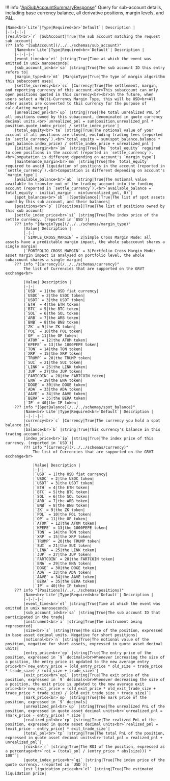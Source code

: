 !!! info "[ApiSubAccountSummaryResponse](/../../schemas/api_sub_account_summary_response)"
    Query for sub-account details, including base currency balance, all derivative positions, margin levels, and P&L.<br>

    |Name<br>`Lite`|Type|Required<br>`Default`| Description |
    |-|-|-|-|
    |result<br>`r` |SubAccount|True|The sub account matching the request sub account|
    ??? info "[SubAccount](/../../schemas/sub_account)"
        |Name<br>`Lite`|Type|Required<br>`Default`| Description |
        |-|-|-|-|
        |event_time<br>`et` |string|True|Time at which the event was emitted in unix nanoseconds|
        |sub_account_id<br>`sa` |string|True|The sub account ID this entry refers to|
        |margin_type<br>`mt` |MarginType|True|The type of margin algorithm this subaccount uses|
        |settle_currency<br>`sc` |Currency|True|The settlement, margin, and reporting currency of this account.<br>This subaccount can only open positions quoted in this currency<br><br>In the future, when users select a Multi-Currency Margin Type, this will be USD<br>All other assets are converted to this currency for the purpose of calculating margin|
        |unrealized_pnl<br>`up` |string|True|The total unrealized PnL of all positions owned by this subaccount, denominated in quote currency decimal units.<br>`unrealized_pnl = sum(position.unrealized_pnl * position.quote_index_price) / settle_index_price`|
        |total_equity<br>`te` |string|True|The notional value of your account if all positions are closed, excluding trading fees (reported in `settle_currency`).<br>`total_equity = sum(spot_balance.balance * spot_balance.index_price) / settle_index_price + unrealized_pnl`|
        |initial_margin<br>`im` |string|True|The `total_equity` required to open positions in the account (reported in `settle_currency`).<br>Computation is different depending on account's `margin_type`|
        |maintenance_margin<br>`mm` |string|True|The `total_equity` required to avoid liquidation of positions in the account (reported in `settle_currency`).<br>Computation is different depending on account's `margin_type`|
        |available_balance<br>`ab` |string|True|The notional value available to transfer out of the trading account into the funding account (reported in `settle_currency`).<br>`available_balance = total_equity - initial_margin - min(unrealized_pnl, 0)`|
        |spot_balances<br>`sb` |[SpotBalance]|True|The list of spot assets owned by this sub account, and their balances|
        |positions<br>`p` |[Positions]|True|The list of positions owned by this sub account|
        |settle_index_price<br>`si` |string|True|The index price of the settle currency. (reported in `USD`)|
        ??? info "[MarginType](/../../schemas/margin_type)"
            |Value| Description |
            |-|-|
            |`SIMPLE_CROSS_MARGIN` = 2|Simple Cross Margin Mode: all assets have a predictable margin impact, the whole subaccount shares a single margin|
            |`PORTFOLIO_CROSS_MARGIN` = 3|Portfolio Cross Margin Mode: asset margin impact is analysed on portfolio level, the whole subaccount shares a single margin|
        ??? info "[Currency](/../../schemas/currency)"
            The list of Currencies that are supported on the GRVT exchange<br>

            |Value| Description |
            |-|-|
            |`USD` = 1|the USD fiat currency|
            |`USDC` = 2|the USDC token|
            |`USDT` = 3|the USDT token|
            |`ETH` = 4|the ETH token|
            |`BTC` = 5|the BTC token|
            |`SOL` = 6|the SOL token|
            |`ARB` = 7|the ARB token|
            |`BNB` = 8|the BNB token|
            |`ZK` = 9|the ZK token|
            |`POL` = 10|the POL token|
            |`OP` = 11|the OP token|
            |`ATOM` = 12|the ATOM token|
            |`KPEPE` = 13|the 1000PEPE token|
            |`TON` = 14|the TON token|
            |`XRP` = 15|the XRP token|
            |`TRUMP` = 20|the TRUMP token|
            |`SUI` = 21|the SUI token|
            |`LINK` = 25|the LINK token|
            |`JUP` = 27|the JUP token|
            |`FARTCOIN` = 28|the FARTCOIN token|
            |`ENA` = 29|the ENA token|
            |`DOGE` = 30|the DOGE token|
            |`ADA` = 33|the ADA token|
            |`AAVE` = 34|the AAVE token|
            |`BERA` = 35|the BERA token|
            |`IP` = 40|the IP token|
        ??? info "[SpotBalance](/../../schemas/spot_balance)"
            |Name<br>`Lite`|Type|Required<br>`Default`| Description |
            |-|-|-|-|
            |currency<br>`c` |Currency|True|The currency you hold a spot balance in|
            |balance<br>`b` |string|True|This currency's balance in this trading account.|
            |index_price<br>`ip` |string|True|The index price of this currency. (reported in `USD`)|
            ??? info "[Currency](/../../schemas/currency)"
                The list of Currencies that are supported on the GRVT exchange<br>

                |Value| Description |
                |-|-|
                |`USD` = 1|the USD fiat currency|
                |`USDC` = 2|the USDC token|
                |`USDT` = 3|the USDT token|
                |`ETH` = 4|the ETH token|
                |`BTC` = 5|the BTC token|
                |`SOL` = 6|the SOL token|
                |`ARB` = 7|the ARB token|
                |`BNB` = 8|the BNB token|
                |`ZK` = 9|the ZK token|
                |`POL` = 10|the POL token|
                |`OP` = 11|the OP token|
                |`ATOM` = 12|the ATOM token|
                |`KPEPE` = 13|the 1000PEPE token|
                |`TON` = 14|the TON token|
                |`XRP` = 15|the XRP token|
                |`TRUMP` = 20|the TRUMP token|
                |`SUI` = 21|the SUI token|
                |`LINK` = 25|the LINK token|
                |`JUP` = 27|the JUP token|
                |`FARTCOIN` = 28|the FARTCOIN token|
                |`ENA` = 29|the ENA token|
                |`DOGE` = 30|the DOGE token|
                |`ADA` = 33|the ADA token|
                |`AAVE` = 34|the AAVE token|
                |`BERA` = 35|the BERA token|
                |`IP` = 40|the IP token|
        ??? info "[Positions](/../../schemas/positions)"
            |Name<br>`Lite`|Type|Required<br>`Default`| Description |
            |-|-|-|-|
            |event_time<br>`et` |string|True|Time at which the event was emitted in unix nanoseconds|
            |sub_account_id<br>`sa` |string|True|The sub account ID that participated in the trade|
            |instrument<br>`i` |string|True|The instrument being represented|
            |size<br>`s` |string|True|The size of the position, expressed in base asset decimal units. Negative for short positions|
            |notional<br>`n` |string|True|The notional value of the position, negative for short assets, expressed in quote asset decimal units|
            |entry_price<br>`ep` |string|True|The entry price of the position, expressed in `9` decimals<br>Whenever increasing the size of a position, the entry price is updated to the new average entry price<br>`new_entry_price = (old_entry_price * old_size + trade_price * trade_size) / (old_size + trade_size)`|
            |exit_price<br>`ep1` |string|True|The exit price of the position, expressed in `9` decimals<br>Whenever decreasing the size of a position, the exit price is updated to the new average exit price<br>`new_exit_price = (old_exit_price * old_exit_trade_size + trade_price * trade_size) / (old_exit_trade_size + trade_size)`|
            |mark_price<br>`mp` |string|True|The mark price of the position, expressed in `9` decimals|
            |unrealized_pnl<br>`up` |string|True|The unrealized PnL of the position, expressed in quote asset decimal units<br>`unrealized_pnl = (mark_price - entry_price) * size`|
            |realized_pnl<br>`rp` |string|True|The realized PnL of the position, expressed in quote asset decimal units<br>`realized_pnl = (exit_price - entry_price) * exit_trade_size`|
            |total_pnl<br>`tp` |string|True|The total PnL of the position, expressed in quote asset decimal units<br>`total_pnl = realized_pnl + unrealized_pnl`|
            |roi<br>`r` |string|True|The ROI of the position, expressed as a percentage<br>`roi = (total_pnl / (entry_price * abs(size))) * 100^`|
            |quote_index_price<br>`qi` |string|True|The index price of the quote currency. (reported in `USD`)|
            |est_liquidation_price<br>`el` |string|True|The estimated liquidation price|
